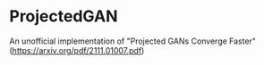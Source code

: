 # ProjectedGAN
An unofficial implementation of "Projected GANs Converge Faster" (https://arxiv.org/pdf/2111.01007.pdf)
